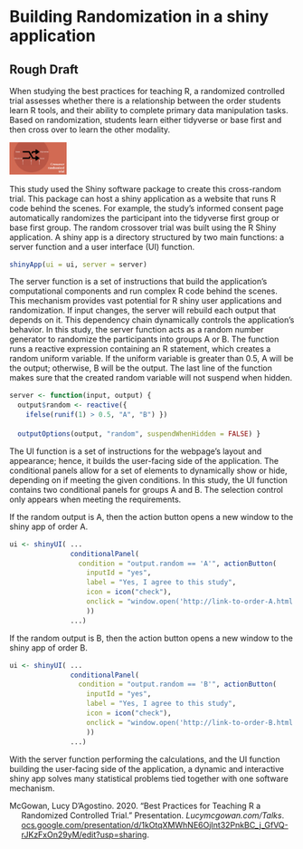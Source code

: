 Building Randomization in a shiny application
================

## Rough Draft

When studying the best practices for teaching R, a randomized controlled
trial assesses whether there is a relationship between the order
students learn R tools, and their ability to complete primary data
manipulation tasks. Based on randomization, students learn either
tidyverse or base first and then cross over to learn the other modality.

<img src="images/picture1.png" width="20%" />

This study used the Shiny software package to create this cross-random
trial. This package can host a shiny application as a website that runs
R code behind the scenes. For example, the study’s informed consent page
automatically randomizes the participant into the tidyverse first group
or base first group. The random crossover trial was built using the R
Shiny application. A shiny app is a directory structured by two main
functions: a server function and a user interface (UI) function.

``` r
shinyApp(ui = ui, server = server)
```

The server function is a set of instructions that build the
application’s computational components and run complex R code behind
the scenes. This mechanism provides vast potential for R shiny user
applications and randomization. If input changes, the server will
rebuild each output that depends on it. This dependency chain
dynamically controls the application’s behavior. In this study, the
server function acts as a random number generator to randomize the
participants into groups A or B. The function runs a reactive expression
containing an R statement, which creates a random uniform variable. If
the uniform variable is greater than 0.5, A will be the output;
otherwise, B will be the output. The last line of the function makes
sure that the created random variable will not suspend when hidden.

``` r
server <- function(input, output) { 
  output$random <- reactive({
    ifelse(runif(1) > 0.5, "A", "B") })
  
  outputOptions(output, "random", suspendWhenHidden = FALSE) }
```

The UI function is a set of instructions for the webpage’s layout and
appearance; hence, it builds the user-facing side of the application.
The conditional panels allow for a set of elements to dynamically show
or hide, depending on if meeting the given conditions. In this study,
the UI function contains two conditional panels for groups A and B. The
selection control only appears when meeting the requirements.

If the random output is A, then the action button opens a new window to
the shiny app of order A.

``` r
ui <- shinyUI( ...
               conditionalPanel(
                 condition = "output.random == 'A'", actionButton(
                   inputId = "yes",
                   label = "Yes, I agree to this study",
                   icon = icon("check"),
                   onclick = "window.open('http://link-to-order-A.html')"
                   ))
               ...)
```

If the random output is B, then the action button opens a new window to
the shiny app of order B.

``` r
ui <- shinyUI( ...
               conditionalPanel(
                 condition = "output.random == 'B'", actionButton(
                   inputId = "yes",
                   label = "Yes, I agree to this study",
                   icon = icon("check"),
                   onclick = "window.open('http://link-to-order-B.html')"
                   ))
               ...)
```

With the server function performing the calculations, and the UI
function building the user-facing side of the application, a dynamic and
interactive shiny app solves many statistical problems tied together
with one software mechanism.

<div id="refs" class="references hanging-indent">

<div id="ref-Lucymcgowan/Talks">

McGowan, Lucy D’Agostino. 2020. “Best Practices for Teaching R a
Randomized Controlled Trial.” Presentation. *Lucymcgowan.com/Talks*.
[ocs.google.com/presentation/d/1kOtqXMWhNE6OjInt32PnkBC\_j\_GfVQ-rJKzFxOn29yM/edit?usp=sharing](ocs.google.com/presentation/d/1kOtqXMWhNE6OjInt32PnkBC_j_GfVQ-rJKzFxOn29yM/edit?usp=sharing).

</div>

</div>
